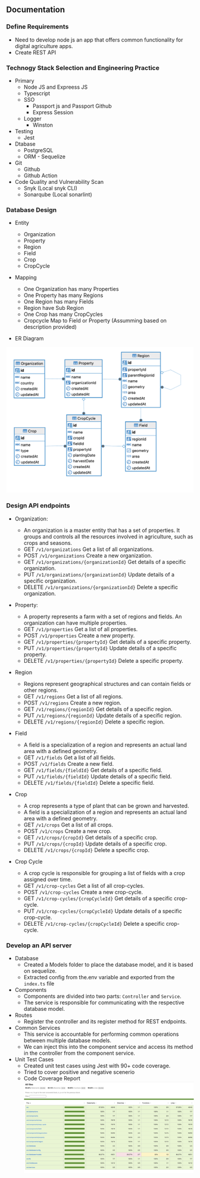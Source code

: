## Documentation

### Define Requirements

- Need to develop node js an app that offers common functionality for digital agriculture apps.
- Create REST API

### Technogy Stack Selection and Engineering Practice

- Primary
    - Node JS and Expreess JS
    - Typescript
    - SSO
        - Passport js and Passport Github
        - Express Session
    - Logger
        - Winston
- Testing
    - Jest
- Dtabase
    - PostgreSQL
    - ORM - Sequelize
- Git
    - Github
    - Github Action
- Code Quality and Vulnerability Scan
    - Snyk (Local snyk CLI)
    - Sonarqube (Local sonarlint)

### Database Design
- Entity
    - Organization
    - Property
    - Region
    - Field
    - Crop
    - CropCycle
- Mapping
    - One Organization has many Properties
    - One Property has many Regions
    - One Region has many Fields
    - Region have Sub Region
    - One Crop has many CropCycles
    - Cropcycle Map to Field or Property (Assumming based on description provided)

- ER Diagram

![ ER Diagram](./assets/ER-Diagram.png)

### Design API endpoints

- Organization:
    - An organization is a master entity that has a set of properties. It groups and controls all the resources involved in agriculture, such as crops and seasons.
    - GET `/v1/organizations` Get a list of all organizations.
    - POST `/v1/organizations` Create a new organization.
    - GET `/v1/organizations/{organizationId}` Get details of a specific organization.
    - PUT `/v1/organizations/{organizationId}` Update details of a specific organization.
    - DELETE `/v1/organizations/{organizationId}` Delete a specific organization.

- Property:
    -  A property represents a farm with a set of regions and fields. An organization can have multiple properties.
    - GET `/v1/properties` Get a list of all properties.
    - POST `/v1/properties` Create a new property.
    - GET `/v1/properties/{propertyId}` Get details of a specific property.
    - PUT `/v1/properties/{propertyId}` Update details of a specific property.
    - DELETE `/v1/properties/{propertyId}` Delete a specific property.

- Region
    - Regions represent geographical structures and can contain fields or other regions. 
    - GET `/v1/regions` Get a list of all regions.
    - POST `/v1/regions` Create a new region.
    - GET `/v1/regions/{regionId}` Get details of a specific region.
    - PUT `/v1/regions/{regionId}` Update details of a specific region.
    - DELETE `/v1/regions/{regionId}` Delete a specific region.

- Field
    - A field is a specialization of a region and represents an actual land area with a defined geometry.
    - GET `/v1/fields` Get a list of all fields.
    - POST `/v1/fields` Create a new field.
    - GET `/v1/fields/{fieldId}` Get details of a specific field.
    - PUT `/v1/fields/{fieldId}` Update details of a specific field.
    - DELETE `/v1/fields/{fieldId}` Delete a specific field.

- Crop
    - A crop represents a type of plant that can be grown and harvested.
    - A field is a specialization of a region and represents an actual land area with a defined geometry.
    - GET `/v1/crops` Get a list of all crops.
    - POST `/v1/crops` Create a new crop.
    - GET `/v1/crops/{cropId}` Get details of a specific crop.
    - PUT `/v1/crops/{cropId}` Update details of a specific crop.
    - DELETE `/v1/crops/{cropId}` Delete a specific crop.

- Crop Cycle
    - A crop cycle is responsible for grouping a list of fields with a crop assigned over time.
    - GET `/v1/crop-cycles` Get a list of all crop-cycles.
    - POST `/v1/crop-cycles` Create a new crop-cycle.
    - GET `/v1/crop-cycles/{cropCycleId}` Get details of a specific crop-cycle.
    - PUT `/v1/crop-cycles/{cropCycleId}` Update details of a specific crop-cycle.
    - DELETE `/v1/crop-cycles/{cropCycleId}` Delete a specific crop-cycle.    


### Develop an API server

- Database
    - Created a Models folder to place the database model, and it is based on sequelize.
    - Extracted config from the.env variable and exported from the `index.ts` file
- Components
    - Components are divided into two parts: `Controller` and `Service`.
    - The service is responsible for communicating with the respective database model.
- Routes
    - Register the controller and its register method for REST endpoints.
- Common Services
    - This service is accountable for performing common operations between multiple database models.
    - We can inject this into the component service and access its method in the controller from the component service.
- Unit Test Cases
    - Created unit test cases using Jest with 90+ code coverage.
    - Tried to cover positive and negative scenerio
    - Code Coverage Report
      ![ Code Coverage Report](./assets/unit-test.png)
